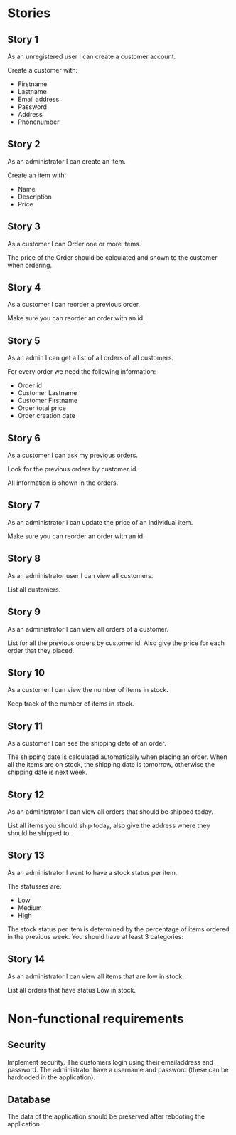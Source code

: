 # Stories
## Story 1
As an unregistered user I can create a customer account.

Create a customer with:
* Firstname
* Lastname
* Email address
* Password
* Address
* Phonenumber

## Story 2
As an administrator I can create an item.

Create an item with:
* Name
* Description
* Price

## Story 3
As a customer I can Order one or more items.

The price of the Order should be calculated and shown to the customer when ordering.

## Story 4
As a customer I can reorder a previous order.

Make sure you can reorder an order with an id.

## Story 5
As an admin I can get a list of all orders of all customers.

For every order we need the following information:
* Order id
* Customer Lastname
* Customer Firstname
* Order total price
* Order creation date

## Story 6
As a customer I can ask my previous orders.

Look for the previous orders by customer id.

All information is shown in the orders.

## Story 7
As an administrator I can update the price of an individual item.

Make sure you can reorder an order with an id.

## Story 8
As an administrator user I can view all customers.

List all customers.

## Story 9
As an administrator I can view all orders of a customer.

List for all the previous orders by customer id.
Also give the price for each order that they placed.

## Story 10
As a customer I can view the number of items in stock.

Keep track of the number of items in stock.

## Story 11
As a customer I can see the shipping date of an order.

The shipping date is calculated automatically when placing an order. When all the items are on stock, the shipping date is tomorrow, otherwise the shipping date is next week.

## Story 12
As an administrator I can view all orders that should be shipped today.

List all items you should ship today, also give the address where they should be shipped to.

## Story 13
As an administrator I want to have a stock status per item.

The statusses are:
* Low
* Medium
* High

The stock status per item is determined by the percentage of items ordered in the previous week. You should have at least 3 categories:

## Story 14
As an administrator I can view all items that are low in stock.

List all orders that have status Low in stock.

# Non-functional requirements
## Security
Implement security. The customers login using their emailaddress and password. The administrator have a username and password (these can be hardcoded in the application).

## Database
The data of the application should be preserved after rebooting the application.
